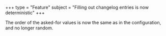 +++
type = "Feature"
subject = "Filling out changelog entries is now deterministic"
+++

The order of the asked-for values is now the same as in the configuration, and no longer random.
